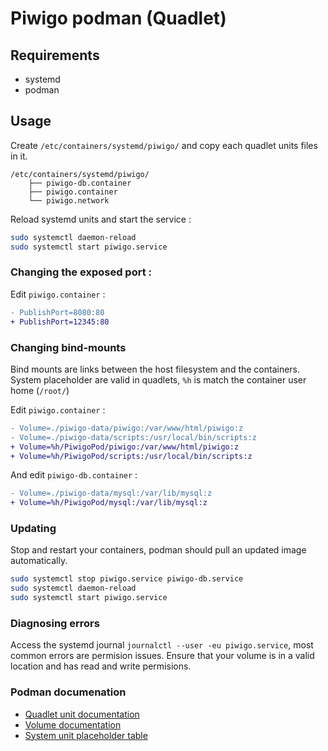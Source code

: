 # Piwigo podman (Quadlet)

## Requirements

- systemd
- podman

## Usage

Create `/etc/containers/systemd/piwigo/` and copy each quadlet units files in it.

```
/etc/containers/systemd/piwigo/
    ├── piwigo-db.container
    ├── piwigo.container
    └── piwigo.network
```

Reload systemd units and start the service :

```sh
sudo systemctl daemon-reload
sudo systemctl start piwigo.service
``` 

### Changing the exposed port :

Edit `piwigo.container` :

```diff
- PublishPort=8080:80
+ PublishPort=12345:80
```

### Changing bind-mounts

Bind mounts are links between the host filesystem and the containers.
System placeholder are valid in quadlets, `%h` is match the container user home (`/root/`)

Edit `piwigo.container` :

```diff
- Volume=./piwigo-data/piwigo:/var/www/html/piwigo:z
- Volume=./piwigo-data/scripts:/usr/local/bin/scripts:z
+ Volume=%h/PiwigoPod/piwigo:/var/www/html/piwigo:z
+ Volume=%h/PiwigoPod/scripts:/usr/local/bin/scripts:z
```

And edit `piwigo-db.container` :

```diff
- Volume=./piwigo-data/mysql:/var/lib/mysql:z
+ Volume=%h/PiwigoPod/mysql:/var/lib/mysql:z
```

### Updating 

Stop and restart your containers, podman should pull an updated image automatically.

```sh
sudo systemctl stop piwigo.service piwigo-db.service
sudo systemctl daemon-reload
sudo systemctl start piwigo.service
```

### Diagnosing errors 

Access the systemd journal `journalctl --user -eu piwigo.service`, most common errors are permision issues.
Ensure that your volume is in a valid location and has read and write permisions.

### Podman documenation

- [Quadlet unit documentation](https://docs.podman.io/en/latest/markdown/podman-systemd.unit.5.html)
- [Volume documentation](https://docs.podman.io/en/v4.4/markdown/options/volume.html)
- [System unit placeholder table](https://www.freedesktop.org/software/systemd/man/latest/systemd.unit.html#Specifiers)